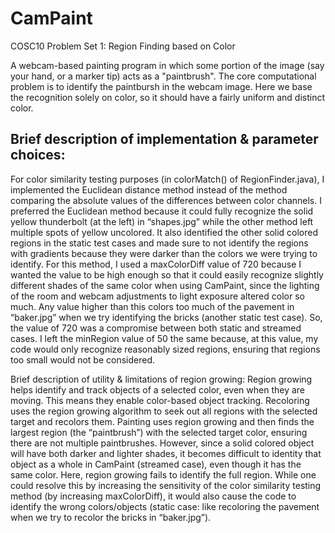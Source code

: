 # CamPaint
COSC10 Problem Set 1: Region Finding based on Color

A webcam-based painting program in which some portion of the image (say your hand, or a marker tip) acts as a "paintbrush". The core computational problem is to identify the paintbursh in the webcam image. Here we base the recognition solely on color, so it should have a fairly uniform and distinct color. 

## Brief description of implementation & parameter choices:
For color similarity testing purposes (in colorMatch() of RegionFinder.java), I implemented the Euclidean distance method instead of the method comparing the absolute values of the differences between color channels. I preferred the Euclidean method because it could fully recognize the solid yellow thunderbolt (at the left) in “shapes.jpg” while the other method left multiple spots of yellow uncolored. It also identified the other solid colored regions in the static test cases and made sure to not identify the regions with gradients because they were darker than the colors we were trying to identify.
For this method, I used a maxColorDiff value of 720 because I wanted the value to be high enough so that it could easily recognize slightly different shades of the same color when using CamPaint, since the lighting of the room and webcam adjustments to light exposure altered color so much. Any value higher than this colors too much of the pavement in “baker.jpg” when we try identifying the bricks (another static test case). So, the value of 720 was a compromise between both static and streamed cases.
I left the minRegion value of 50 the same because, at this value, my code would only recognize reasonably sized regions, ensuring that regions too small would not be considered.

Brief description of utility & limitations of region growing:
Region growing helps identify and track objects of a selected color, even when they are moving. This means they enable color-based object tracking. Recoloring uses the region growing algorithm to seek out all regions with the selected target and recolors them. Painting uses region growing and then finds the largest region (the “paintbrush”) with the selected target color, ensuring there are not multiple paintbrushes. However, since a solid colored object will have both darker and lighter shades, it becomes difficult to identity that object as a whole in CamPaint (streamed case), even though it has the same color. Here, region growing fails to identify the full region. While one could resolve this by increasing the sensitivity of the color similarity testing method (by increasing maxColorDiff), it would also cause the code to identify the wrong colors/objects (static case: like recoloring the pavement when we try to recolor the bricks in “baker.jpg”). 
